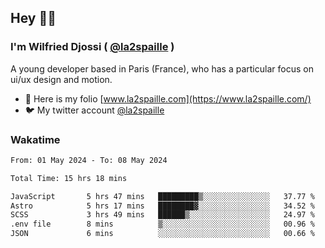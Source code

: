 ## Hey 👋🏾
### I'm Wilfried Djossi ( <a href="https://twitter.com/la2spaille/" target="_blank">@la2spaille</a> )
A young developer based in Paris (France), who has a particular focus on ui/ux design and motion.

- 🎨 Here is my folio [www.la2spaille.com](https://www.la2spaille.com/)
- 🐦 My twitter account [@la2spaille](https://twitter.com/la2spaille/)

### Wakatime
<!--START_SECTION:waka-->

```txt
From: 01 May 2024 - To: 08 May 2024

Total Time: 15 hrs 18 mins

JavaScript       5 hrs 47 mins   █████████▒░░░░░░░░░░░░░░░   37.77 %
Astro            5 hrs 17 mins   ████████▓░░░░░░░░░░░░░░░░   34.52 %
SCSS             3 hrs 49 mins   ██████▒░░░░░░░░░░░░░░░░░░   24.97 %
.env file        8 mins          ▒░░░░░░░░░░░░░░░░░░░░░░░░   00.96 %
JSON             6 mins          ░░░░░░░░░░░░░░░░░░░░░░░░░   00.66 %
```

<!--END_SECTION:waka-->
<!--
**la2spaille/la2spaille** is a ✨ _special_ ✨ repository because its `README.md` (this file) appears on your GitHub profile.

Here are some ideas to get you started:

- 🔭 I’m currently working on ...
- 🌱 I’m currently learning ...
- 👯 I’m looking to collaborate on ...
- 🤔 I’m looking for help with ...
- 💬 Ask me about ...
- 📫 How to reach me: ...
- 😄 Pronouns: ...
- ⚡ Fun fact: ...
-->
